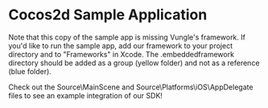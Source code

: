 # Cocos2d Sample Application

Note that this copy of the sample app is missing Vungle's framework. If you'd like to run the sample app, add our framework to your project directory and to "Frameworks" in Xcode. The .embeddedframework directory should be added as a group (yellow folder) and not as a reference (blue folder).

Check out the Source\MainScene and Source\Platforms\iOS\AppDelegate files to see an example integration of our SDK!
